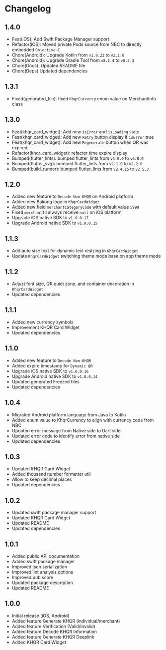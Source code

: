 # Changelog

## 1.4.0
- Feat(iOS): Add Swift Package Manager support
- Refactor(iOS): Moved private Pods source from NBC to directly embedded `Objective-C`
- Chore(Android): Upgrade Kotlin from `v1.8.22` to `v2.1.0`
- Chore(Android): Upgrade Gradle Tool from `v8.1.4` to `v8.7.3`
- Chore(Docs): Updated README file
- Chore(Deps) Updated dependencies

## 1.3.1
- Fixed(generated_file): fixed `KhqrCurrency` enum value on MerchantInfo class

## 1.3.0
- Feat(khqr_card_widget): Add new `isError` and `isLoading` state
- Feat(khqr_card_widget): Add new `Retry` button display if `isError` true
- Feat(khqr_card_widget): Add new `Regenerate` button when QR was expired
- Refactor(khqr_card_widget): refactor time expire display
- Bumped(flutter_lints): bumped flutter_lints from `v5.0.0` to `v6.0.0`
- Bumped(flutter_svg): bumped flutter_lints from `v2.1.0` to `v2.2.0`
- Bumped(build_runner): bumped flutter_lints from `v2.4.15` to `v2.5.3`

## 1.2.0
- Added new feature to `Decode Non-KHQR` on Android platform
- Added new Bakong logo in `KhqrCardWidget`
- Added new field `merchantCategoryCode` with default value `5999`
- Fixed `merchantId` always receive `null` on iOS platform
- Upgrade iOS native SDK to `v1.0.0.17`
- Upgrade Android native SDK to `v1.0.0.15`

## 1.1.3
- Add auto size text for dynamic text resizing in `KhqrCardWidget`
- Update `KhqrCardWidget` switching theme mode base on app theme mode

## 1.1.2
- Adjust font size, QR quiet zone, and container decoration in `KhqrCardWidget`
- Updated dependencies

## 1.1.1
- Added new currency symbols
- Improvement KHQR Card Widget
- Updated dependencies

## 1.1.0
- Added new feature to `Decode Non-KHQR`
- Added expire timestamp for `Dynamic QR`
- Upgrade iOS native SDK to `v1.0.0.16`
- Upgrade Android native SDK to `v1.0.0.14`
- Updated generated Freezed files
- Updated dependencies

## 1.0.4
- Migrated Android platform language from Java to Kotlin
- Added enum value to KhqrCurrency to align with currency code from NBC
- Updated error message from Native side to Dart side
- Updated error code to identify error from native side
- Updated dependencies

## 1.0.3
- Updated KHQR Card Widget
- Added thousand number formatter util
- Allow to keep decimal places
- Updated dependencies

## 1.0.2
- Updated swift package manager support
- Updated KHQR Card Widget
- Updated README
- Updated dependencies

## 1.0.1
- Added public API documentation
- Added swift package manager
- Improved json serialization
- Improved lint analysis options
- Improved pub score
- Updated package description
- Updated README

## 1.0.0
- Initial release (iOS, Android)
- Added feature Generate KHQR (individual/merchant)
- Added feature Verification (Valid/Invalid)
- Added feature Decode KHQR Information
- Added feature Generate KHQR Deeplink
- Added KHQR Card Widget